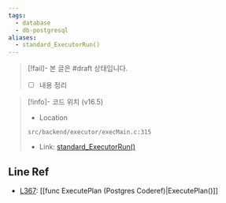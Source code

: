 ```yaml
---
tags:
  - database
  - db-postgresql
aliases:
  - standard_ExecutorRun()
---
```

> [!fail]- 본 글은 #draft 상태입니다.
> - [ ] 내용 정리

> [!info]- 코드 위치 (v16.5)
> - Location
> ```
> src/backend/executor/execMain.c:315
> ```
> - Link: [standard_ExecutorRun()](https://github.com/postgres/postgres/blob/REL_16_5/src/backend/executor/execMain.c#L314-L394)

## Line Ref

- [L367](https://github.com/postgres/postgres/blob/REL_16_5/src/backend/executor/execMain.c#L367): [[func ExecutePlan (Postgres Coderef)|ExecutePlan()]]